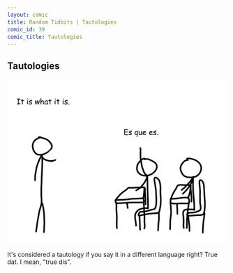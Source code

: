 ```yaml
---
layout: comic
title: Random Tidbits | Tautologies
comic_id: 39
comic_title: Tautologies
---
```


## Tautologies

![](/assets/images/39.png)

It's considered a tautology if you say it in a different language right? True dat. I mean, "true dis".
